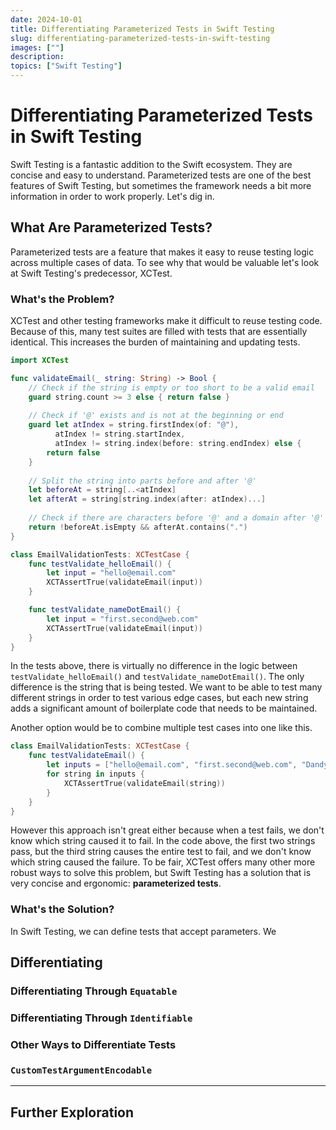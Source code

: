 ```yaml
---
date: 2024-10-01
title: Differentiating Parameterized Tests in Swift Testing
slug: differentiating-parameterized-tests-in-swift-testing
images: [""]
description: 
topics: ["Swift Testing"]
---
```

# Differentiating Parameterized Tests in Swift Testing
Swift Testing is a fantastic addition to the Swift ecosystem. They are concise and easy to understand. Parameterized tests are one of the best features of Swift Testing, but sometimes the framework needs a bit more information in order to work properly. Let's dig in. 

## What Are Parameterized Tests?
Parameterized tests are a feature that makes it easy to reuse testing logic across multiple cases of data. To see why that would be valuable let's look at Swift Testing's predecessor, XCTest.

### What's the Problem? 
XCTest and other testing frameworks make it difficult to reuse testing code. Because of this, many test suites are filled with tests that are essentially identical. This increases the burden of maintaining and updating tests.

```swift
import XCTest 

func validateEmail(_ string: String) -> Bool {
    // Check if the string is empty or too short to be a valid email
    guard string.count >= 3 else { return false }
    
    // Check if '@' exists and is not at the beginning or end
    guard let atIndex = string.firstIndex(of: "@"),
          atIndex != string.startIndex,
          atIndex != string.index(before: string.endIndex) else {
        return false
    }
    
    // Split the string into parts before and after '@'
    let beforeAt = string[..<atIndex]
    let afterAt = string[string.index(after: atIndex)...]
    
    // Check if there are characters before '@' and a domain after '@'
    return !beforeAt.isEmpty && afterAt.contains(".")
}

class EmailValidationTests: XCTestCase {
    func testValidate_helloEmail() {
        let input = "hello@email.com"
        XCTAssertTrue(validateEmail(input))
    }

    func testValidate_nameDotEmail() {
        let input = "first.second@web.com"
        XCTAssertTrue(validateEmail(input))
    }
}
```

In the tests above, there is virtually no difference in the logic between `testValidate_helloEmail()` and `testValidate_nameDotEmail()`. The only difference is the string that is being tested. We want to be able to test many different strings in order to test various edge cases, but each new string adds a significant amount of boilerplate code that needs to be maintained. 

Another option would be to combine multiple test cases into one like this. 
```swift
class EmailValidationTests: XCTestCase {
    func testValidateEmail() {
        let inputs = ["hello@email.com", "first.second@web.com", "DandyLyons"]
        for string in inputs {
            XCTAssertTrue(validateEmail(string))
        }
    }
}
```
However this approach isn't great either because when a test fails, we don't know which string caused it to fail.  In the code above, the first two strings pass, but the third string causes the entire test to fail, and we don't know which string caused the failure. To be fair, XCTest offers many other more robust ways to solve this problem, but Swift Testing has a solution that is very concise and ergonomic: **parameterized tests**.

### What's the Solution? 
In Swift Testing, we can define tests that accept parameters. We 

## Differentiating
### Differentiating Through `Equatable`

### Differentiating Through `Identifiable`

### Other Ways to Differentiate Tests

### `CustomTestArgumentEncodable`


---
## Further Exploration
